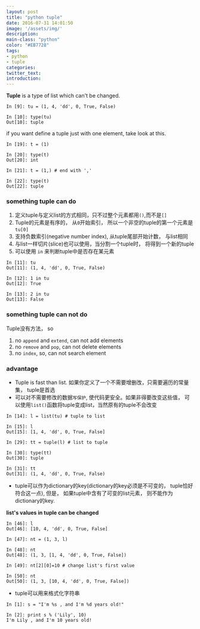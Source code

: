 ```yaml
---
layout: post
title: "python tuple"
date: 2016-07-31 14:01:50
image: '/assets/img/'
description:
main-class: "python"
color: "#EB7728"
tags:
- python
- tuple
categories:
twitter_text:
introduction:
---
```


**Tuple** is a type of list which can't be changed.

```
In [9]: tu = (1, 4, 'dd', 0, True, False)

In [10]: type(tu)
Out[10]: tuple
```

if you want define a tuple just with one element, take look at this.

```
In [19]: t = (1)

In [20]: type(t)
Out[20]: int

In [21]: t = (1,) # end with ','

In [22]: type(t)
Out[22]: tuple
```

### something tuple can do

1. 定义tuple与定义list的方式相同，只不过整个元素都用`()`,而不是`[]`
2. Tuple的元素是有序的， 从`0`开始索引， 所以一个非空的tuple的第一个元素是`tu[0]`
3. 支持负数索引(negative number index), 从tuple尾部开始计数， 与list相同
4. 与list一样切片(slice)也可以使用，当分割一个tuple时， 将得到一个新的tuple
5. 可以使用 `in` 来判断tuple中是否存在某元素

```
In [11]: tu
Out[11]: (1, 4, 'dd', 0, True, False)

In [12]: 1 in tu
Out[12]: True

In [13]: 2 in tu
Out[13]: False
```

### something tuple can not do

Tuple没有方法， so

1. no `append` and `extend`, can not add elements
2. no `remove` and `pop`, can not delete elements
3. no `index`, so, can not search element

### advantage

- Tuple is fast than list. 如果你定义了一个不需要增删改，只需要遍历的常量集， tuple是首选
- 可以对不需要修改的数据`写保护`, 使代码更安全。如果非得要改变这些值， 可以使用`list()`函数将tuple变成list，当然原有的tuple不会改变   

```
In [14]: l = list(tu) # tuple to list

In [15]: l
Out[15]: [1, 4, 'dd', 0, True, False]

In [29]: tt = tuple(l) # list to tuple

In [30]: type(tt)
Out[30]: tuple

In [31]: tt
Out[31]: (1, 4, 'dd', 0, True, False)
```

- tuple可以作为dictionary的key(dictionary的key必须是不可变的， tuple恰好符合这一点), 但是， 如果tuple中含有了可变的list元素， 则不能作为dictionary的key.

__list's values in tuple can be changed__

```
In [46]: l
Out[46]: [10, 4, 'dd', 0, True, False]

In [47]: nt = (1, 3, l)

In [48]: nt
Out[48]: (1, 3, [1, 4, 'dd', 0, True, False])

In [49]: nt[2][0]=10 # change list's first value

In [50]: nt
Out[50]: (1, 3, [10, 4, 'dd', 0, True, False])    
```

- tuple可以用来格式化字符串

```
In [1]: s = "I'm %s , and I'm %d years old!"

In [2]: print s % ('Lily', 10)
I'm Lily , and I'm 10 years old!
```

